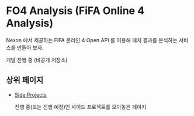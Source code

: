 # FO4 Analysis (FiFA Online 4 Analysis)

Nexon 에서 제공하는 FIFA 온라인 4 Open API 를 이용해 매치 결과를 분석하는 서비스를 만들어 보자.

개발 진행 중 (비공개 저장소)

## 상위 페이지

  - [Side Projects](https://daclouds.github.io/side-projects/)

    진행 중(또는 진행 예정)인 사이드 프로젝트를 모아놓은 페이지
